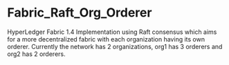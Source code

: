 # Fabric_Raft_Org_Orderer
HyperLedger Fabric 1.4 Implementation using Raft consensus which aims for a more decentralized fabric with each organization having its own orderer. Currently the network has 2 organizations, org1 has 3 orderers and org2 has 2 orderers.
